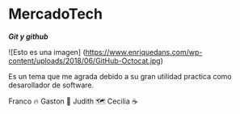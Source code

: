 # MercadoTech

***Git y github***

![Esto es una imagen]
(https://www.enriquedans.com/wp-content/uploads/2018/06/GitHub-Octocat.jpg)

Es un tema que me agrada debido a su gran utilidad practica como desarollador de software.

Franco :fire:
Gaston :dog:
Judith :world_map:
Cecilia :coffee: